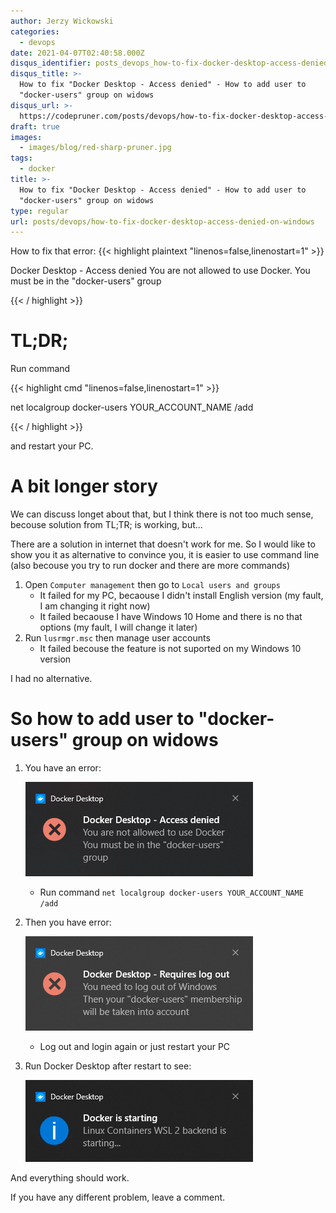 ```yaml
---
author: Jerzy Wickowski
categories:
  - devops
date: 2021-04-07T02:40:58.000Z
disqus_identifier: posts_devops_how-to-fix-docker-desktop-access-denied-on-windows
disqus_title: >-
  How to fix "Docker Desktop - Access denied" - How to add user to
  "docker-users" group on widows
disqus_url: >-
  https://codepruner.com/posts/devops/how-to-fix-docker-desktop-access-denied-on-windows
draft: true
images:
  - images/blog/red-sharp-pruner.jpg
tags:
  - docker
title: >-
  How to fix "Docker Desktop - Access denied" - How to add user to
  "docker-users" group on widows
type: regular
url: posts/devops/how-to-fix-docker-desktop-access-denied-on-windows
---
```


How to fix that error: 
{{< highlight plaintext "linenos=false,linenostart=1" >}}

Docker Desktop - Access denied
You are not allowed to use Docker.
You must be in the "docker-users" group

{{< / highlight >}}

# TL;DR;
Run command

{{< highlight cmd "linenos=false,linenostart=1" >}}

net localgroup docker-users YOUR_ACCOUNT_NAME /add

{{< / highlight >}} 

and restart your PC.

# A bit longer story
We can discuss longet about that, but I think there is not too much sense, becouse solution from TL;TR; is working, but... 

There are a solution in internet that doesn't work for me. So I would like to show you it as alternative to convince you, it is easier to use command line (also becouse you try to run docker and there are more commands)

1. Open `Computer management` then go to `Local users and groups`
   * It failed for my PC, becaouse I didn't install English version (my fault, I am changing it right now)
   * It failed becaouse I have Windows 10 Home and there is no that options (my fault, I will change it later)
2. Run `lusrmgr.msc` then manage user accounts
   * It failed becouse the feature is not suported on my Windows 10 version

I had no alternative. 

# So how to add user to \"docker-users\" group on widows

1. You have an error: 

   ![Docker Desktop Access Denied Notification](docker-desktop-access-denied.png)
   * Run command `net localgroup docker-users YOUR_ACCOUNT_NAME /add`

2. Then you have error: 

   ![Docker Desktop Requires Log Out Notification](docker-desktop-requires-log-out.png)
    * Log out and login again or just restart your PC

3. Run Docker Desktop after restart to see: 

   ![Docker Desktop Is Starting Notification](docker-desktop-is-starting.png)

And everything should work. 

If you have any different problem, leave a comment. 
